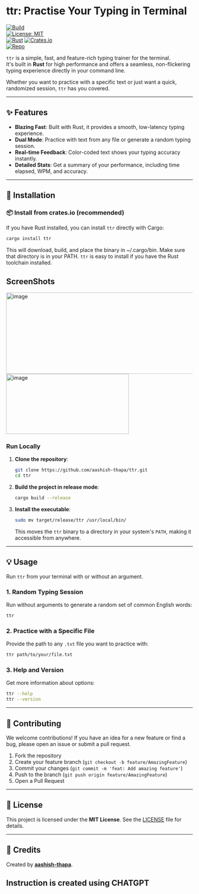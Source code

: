 # ttr: Practise Your Typing in Terminal

[![Build](https://img.shields.io/badge/build-passing-brightgreen.svg)](#)  
[![License: MIT](https://img.shields.io/badge/License-MIT-blue.svg)](LICENSE)  
[![Rust](https://img.shields.io/badge/Rust-stable-orange.svg)](https://www.rust-lang.org) 
[![Crates.io](https://img.shields.io/crates/v/ttr.svg)](https://crates.io/crates/ttr)  
[![Repo](https://img.shields.io/badge/github-aashish--thapa%2Fttr-lightgrey.svg)](https://github.com/aashish-thapa/ttr)


`ttr` is a simple, fast, and feature-rich typing trainer for the terminal.  
It's built in **Rust** for high performance and offers a seamless, non-flickering typing experience directly in your command line.

Whether you want to practice with a specific text or just want a quick, randomized session, `ttr` has you covered.

---

## ✨ Features

- **Blazing Fast**: Built with Rust, it provides a smooth, low-latency typing experience.  
- **Dual Mode**: Practice with text from any file or generate a random typing session.  
- **Real-time Feedback**: Color-coded text shows your typing accuracy instantly.  
- **Detailed Stats**: Get a summary of your performance, including time elapsed, WPM, and accuracy.  

---

## 🚀 Installation

### 📦 Install from crates.io (recommended)

If you have Rust installed, you can install `ttr` directly with Cargo:

```bash
cargo install ttr
```
This will download, build, and place the binary in ~/.cargo/bin.
Make sure that directory is in your PATH.
`ttr` is easy to install if you have the Rust toolchain installed.
## ScreenShots
<img width="516" height="219" alt="image" src="https://github.com/user-attachments/assets/bd981bfb-5495-446d-9c64-78ae0c5f2ec3" />
<img width="331" height="162" alt="image" src="https://github.com/user-attachments/assets/59a265b2-6bcc-4a01-8b48-d3471111a793" />

### Run Locally

1. **Clone the repository**:

   ```bash
   git clone https://github.com/aashish-thapa/ttr.git
   cd ttr
    ````

2. **Build the project in release mode**:

   ```bash
   cargo build --release
   ```

3. **Install the executable**:

   ```bash
   sudo mv target/release/ttr /usr/local/bin/
   ```

   This moves the `ttr` binary to a directory in your system's `PATH`, making it accessible from anywhere.

---

## 💡 Usage

Run `ttr` from your terminal with or without an argument.

### 1. Random Typing Session

Run without arguments to generate a random set of common English words:

```bash
ttr
```

### 2. Practice with a Specific File

Provide the path to any `.txt` file you want to practice with:

```bash
ttr path/to/your/file.txt
```

### 3. Help and Version

Get more information about options:

```bash
ttr --help
ttr --version
```

---

## 🤝 Contributing

We welcome contributions! If you have an idea for a new feature or find a bug, please open an issue or submit a pull request.

1. Fork the repository
2. Create your feature branch (`git checkout -b feature/AmazingFeature`)
3. Commit your changes (`git commit -m 'feat: Add amazing feature'`)
4. Push to the branch (`git push origin feature/AmazingFeature`)
5. Open a Pull Request

---

## 📄 License

This project is licensed under the **MIT License**.
See the [LICENSE](LICENSE) file for details.

---

## 🙏 Credits

Created by [**aashish-thapa**](https://github.com/aashish-thapa).

## Instruction is created using CHATGPT
